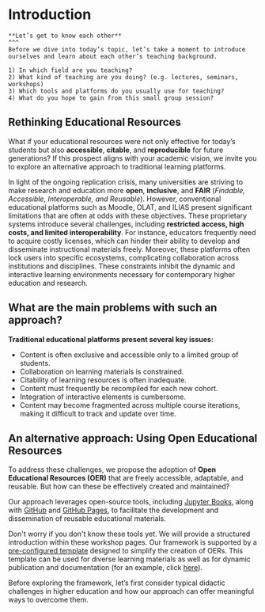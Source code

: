 # Introduction

````{card} 
**Let’s get to know each other**
^^^
Before we dive into today’s topic, let’s take a moment to introduce ourselves and learn about each other’s teaching background.

1) In which field are you teaching?
2) What kind of teaching are you doing? (e.g. lectures, seminars, workshops)
3) Which tools and platforms do you usually use for teaching?
4) What do you hope to gain from this small group session?

````

## Rethinking Educational Resources

What if your educational resources were not only effective for today’s students but also **accessible**, **citable**, and **reproducible** for future generations? If this prospect aligns with your academic vision, we invite you to explore an alternative approach to traditional learning platforms.

In light of the ongoing replication crisis, many universities are striving to make research and education more **open**, **inclusive**, and **FAIR** (_Findable, Accessible, Interoperable, and Reusable_). However, conventional educational platforms such as Moodle, OLAT, and ILIAS present significant limitations that are often at odds with these objectives. These proprietary systems introduce several challenges, including **restricted access, high costs, and limited interoperability**. For instance, educators frequently need to acquire costly licenses, which can hinder their ability to develop and disseminate instructional materials freely. Moreover, these platforms often lock users into specific ecosystems, complicating collaboration across institutions and disciplines. These constraints inhibit the dynamic and interactive learning environments necessary for contemporary higher education and research.

## What are the main problems with such an approach?
**Traditional educational platforms present several key issues:**

-    Content is often exclusive and accessible only to a limited group of students.
-    Collaboration on learning materials is constrained.
-    Citability of learning resources is often inadequate.
-    Content must frequently be recompiled for each new cohort.
-    Integration of interactive elements is cumbersome.
-    Content may become fragmented across multiple course iterations, making it difficult to track and update over time.

## An alternative approach: Using Open Educational Resources

To address these challenges, we propose the adoption of **Open Educational Resources (OER)** that are freely accessible, adaptable, and reusable. But how can these be effectively created and maintained?

Our approach leverages open-source tools, including [Jupyter Books](https://jupyterbook.org/en/stable/intro.html), along with [GitHub](https://github.com/) and [GitHub Pages](https://pages.github.com/), to facilitate the development and dissemination of reusable educational materials.

Don't worry if you don't know these tools yet. We will provide a structured introduction within these workshop pages. Our framework is supported by a [pre-configured template](https://github.com/luciebinder/course-template-minimal) designed to simplify the creation of OERs. This template can be used for diverse learning materials as well as for dynamic publication and documentation (for an example, click [here](https://oreoni.github.io/)).

Before exploring the framework, let’s first consider typical didactic challenges in higher education and how our approach can offer meaningful ways to overcome them.


